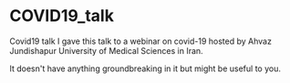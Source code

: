 # COVID19_talk
Covid19 talk
I gave this talk to a webinar on covid-19 hosted by Ahvaz Jundishapur University of Medical Sciences in Iran. 

It doesn't have anything groundbreaking in it but might be useful to you.
